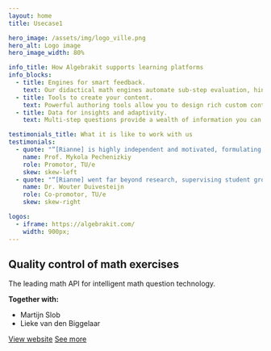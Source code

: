 ```yaml
---
layout: home
title: Usecase1

hero_image: /assets/img/logo_ville.png
hero_alt: Logo image
hero_image_width: 80%

info_title: How Algebrakit supports learning platforms
info_blocks:
  - title: Engines for smart feedback.
    text: Our didactical math engines automate sub-step evaluation, hints and error feedback.
  - title: Tools to create your content. 
    text: Powerful authoring tools allow you to design rich custom content items.
  - title: Data for insights and adaptivity.
    text: Multi-step questions provide a wealth of information you can share with teachers or use to improve your students’ learning paths.

testimonials_title: What it is like to work with us
testimonials:
  - quote: "“[Rianne] is highly independent and motivated, formulating and successfully pushing forward the research questions resolved in her thesis. Rianne has a strong intuition in search for relevant problem formulations; she grounds her research approach in the specifics of the application domains.”"
    name: Prof. Mykola Pechenizkiy
    role: Promotor, TU/e
    skew: skew-left
  - quote: "“[Rianne] went far beyond research, supervising student groups and master thesis projects of individual students, teaching lectures and later coordinating an entire track within a master-level course. Rianne obtained quite a bit of funding in NWO and EWUU alliance calls. These would be normal activities for a faculty-level academic career, but when you're still working on your PhD this is quite a bit ahead of the curve.”"
    name: Dr. Wouter Duivesteijn
    role: Co-promotor, TU/e
    skew: skew-right

logos:
  - iframe: https://algebrakit.com/
    width: 900px;
---
```


## Quality control of math exercises

The leading math API for intelligent math question technology.

**Together with:**
  - Martijn Slob
  - Lieke van den Biggelaar

<div class="hero-buttons">
  <a href="https://algebrakit.com/" class="hero-btn left">View website</a>
  <a href="#api" class="hero-btn right">See more</a>
</div>


